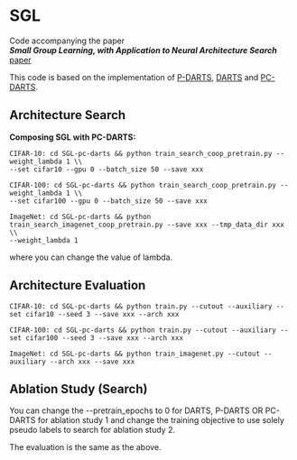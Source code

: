 # SGL

Code accompanying the paper  
***Small Group Learning, with Application to Neural Architecture Search*** [paper]()  
<!-- Xiangning Chen, Ruochen Wang, Minhao Cheng, Xiaocheng Tang, Cho-Jui Hsieh -->

This code is based on the implementation of [P-DARTS](https://github.com/chenxin061/pdarts), [DARTS](https://github.com/quark0/darts) and [PC-DARTS](https://github.com/yuhuixu1993/PC-DARTS).

## Architecture Search

**Composing SGL with PC-DARTS:**

```
CIFAR-10: cd SGL-pc-darts && python train_search_coop_pretrain.py --weight_lambda 1 \\
--set cifar10 --gpu 0 --batch_size 50 --save xxx
```

```
CIFAR-100: cd SGL-pc-darts && python train_search_coop_pretrain.py --weight_lambda 1 \\
--set cifar100 --gpu 0 --batch_size 50 --save xxx
```

```
ImageNet: cd SGL-pc-darts && python train_search_imagenet_coop_pretrain.py --save xxx --tmp_data_dir xxx \\
--weight_lambda 1
```

where you can change the value of lambda.

## Architecture Evaluation

```
CIFAR-10: cd SGL-pc-darts && python train.py --cutout --auxiliary --set cifar10 --seed 3 --save xxx --arch xxx
```

```
CIFAR-100: cd SGL-pc-darts && python train.py --cutout --auxiliary --set cifar100 --seed 3 --save xxx --arch xxx
```

```
ImageNet: cd SGL-pc-darts && python train_imagenet.py --cutout --auxiliary --arch xxx --save xxx
```

## Ablation Study (Search)

You can change the --pretrain_epochs to 0 for DARTS, P-DARTS OR PC-DARTS for ablation study 1 and change the training objective to use solely pseudo labels to search for ablation study 2.


The evaluation is the same as the above.
